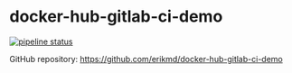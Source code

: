 # docker-hub-gitlab-ci-demo

[![pipeline status](https://gitlab.com/erikmd/docker-hub-gitlab-ci-demo/badges/master/pipeline.svg)](https://gitlab.com/erikmd/docker-hub-gitlab-ci-demo/commits/master)

GitHub repository: https://github.com/erikmd/docker-hub-gitlab-ci-demo
